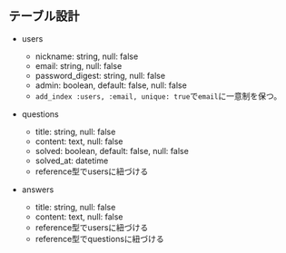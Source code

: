 ## テーブル設計

- users
  - nickname: string, null: false
  - email: string, null: false
  - password_digest: string, null: false
  - admin: boolean, default: false, null: false
  - `add_index :users, :email, unique: true`で`email`に一意制を保つ。

- questions
  - title: string, null: false
  - content: text, null: false
  - solved: boolean, default: false, null: false
  - solved_at: datetime
  - reference型でusersに紐づける

- answers
  - title: string, null: false
  - content: text, null: false
  - reference型でusersに紐づける
  - reference型でquestionsに紐づける
